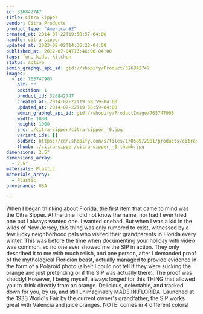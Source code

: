 ```yaml
---
id: 326842747
title: Citra Sipper
vendor: Citra Products
product_type: "America #2"
created_at: 2014-07-22T19:58:57-04:00
handle: citra-sipper
updated_at: 2023-08-02T14:36:22-04:00
published_at: 2012-07-04T13:46:00-04:00
tags: fun, kids, kitchen
status: active
admin_graphql_api_id: gid://shopify/Product/326842747
images:
  - id: 763747903
    alt: ""
    position: 1
    product_id: 326842747
    created_at: 2014-07-22T19:58:59-04:00
    updated_at: 2014-07-22T19:58:59-04:00
    admin_graphql_api_id: gid://shopify/ProductImage/763747903
    width: 1000
    height: 1000
    src: ./citra-sipper/citra-sipper__0.jpg
    variant_ids: []
    oldSrc: https://cdn.shopify.com/s/files/1/0589/2901/products/citrasip_2.jpeg?v=1406073539
    thumb: ./citra-sipper/citra-sipper__0-thumb.jpg
dimensions: 2.5"
dimensions_array:
  - 2.5"
materials: Plastic
materials_array:
  - Plastic
provenance: USA

---
```


When I began thinking about Florida, the first item that came to mind was the Citra Sipper. At the time I did not know the name, nor had I ever tried one but I always wanted one. I wanted onebad. But when I was a kid in the wilds of New Jersey, this thing was only rumored to exist, witnessed by a few lucky neighborhood pals who visited their grandparents in Florida every winter. This was before the time when documenting your holiday with video was common, so no one ever showed me the SIP in action. They only described it to me with much relish, and one person, after I demanded proof of the mythological Floridian beast, actually managed to provide evidence in the form of a Polaroid photo (albeit I could not tell if they were sucking the orange and just pretending or if the SIP was actually there). The proof was shoddy! However, I being myself, always longed for this THING that allowed you to drink directly from an orange. Delicious, delectable, and tracked down for you, by us, and still unimaginably MADE.IN.FLORIDA. Launched at the 1933 World's Fair by the current owner's grandfather, the SIP works great with Valencia and juice oranges. NOTE: comes in 4 different colors!